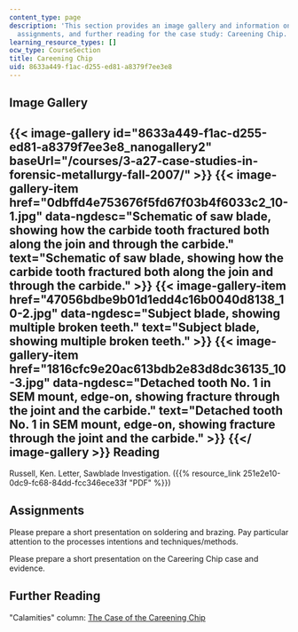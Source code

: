 ```yaml
---
content_type: page
description: 'This section provides an image gallery and information on readings,
  assignments, and further reading for the case study: Careening Chip.'
learning_resource_types: []
ocw_type: CourseSection
title: Careening Chip
uid: 8633a449-f1ac-d255-ed81-a8379f7ee3e8
---
```


Image Gallery
-------------
{{< image-gallery id="8633a449-f1ac-d255-ed81-a8379f7ee3e8_nanogallery2" baseUrl="/courses/3-a27-case-studies-in-forensic-metallurgy-fall-2007/" >}}
{{< image-gallery-item href="0dbffd4e753676f5fd67f03b4f6033c2_10-1.jpg" data-ngdesc="Schematic of saw blade, showing how the carbide tooth fractured both along the join and through the carbide." text="Schematic of saw blade, showing how the carbide tooth fractured both along the join and through the carbide." >}}
{{< image-gallery-item href="47056bdbe9b01d1edd4c16b0040d8138_10-2.jpg" data-ngdesc="Subject blade, showing multiple broken teeth." text="Subject blade, showing multiple broken teeth." >}}
{{< image-gallery-item href="1816cfc9e20ac613bdb2e83d8dc36135_10-3.jpg" data-ngdesc="Detached tooth No. 1 in SEM mount, edge-on, showing fracture through the joint and the carbide." text="Detached tooth No. 1 in SEM mount, edge-on, showing fracture through the joint and the carbide." >}}
{{</ image-gallery >}}
Reading
-------

Russell, Ken. Letter, Sawblade Investigation. ({{% resource_link 251e2e10-0dc9-fc68-84dd-fcc346ece33f "PDF" %}})

Assignments
-----------

Please prepare a short presentation on soldering and brazing. Pay particular attention to the processes intentions and techniques/methods.

Please prepare a short presentation on the Careering Chip case and evidence.

Further Reading
---------------

"Calamities" column: [The Case of the Careening Chip](https://www.designnews.com/materials-assembly/case-careening-chip/179766551527941)